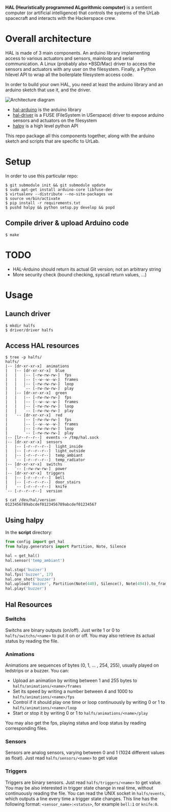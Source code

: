 **HAL (Heuristically programmed ALgorithmic computer)** is a sentient computer (or artificial intelligence) that controls the systems of the UrLab spacecraft and interacts with the Hackerspace crew.

# Overall architecture

HAL is made of 3 main components. An arduino library implementing access to various actuators and sensors, mainloop and serial communication. A Linux (probably also *BSD/Mac) driver to access the sensors and actuators with any user on the filesystem. Finally, a Python hilevel API to wrap all the boilerplate filesystem access code.

In order to build your own HAL, you need at least the arduino library and an arduino sketch that use it, and the driver.

![Architecture diagram](archdiagram.png)

* [hal-arduino](https://github.com/urlab.hal-arduino) is the arduino library
* [hal-driver](https://github.com/urlab/hal-driver) is a FUSE (FileSystem in USerspace) driver to expose arduino sensors and actuators on the filesystem
* [halpy](https://github.com/urlab.halpy) is a high level python API

This repo package all this components together, along with the arduino sketch and scripts that are specific to UrLab.

# Setup

In order to use this particular repo:

	$ git submodule init && git submodule update
	$ sudo apt-get install arduino-core libfuse-dev
	$ virtualenv --distribute --no-site-packages ve
	$ source ve/bin/activate
	$ pip install -r requirements.txt
	$ pushd halpy && python setup.py develop && popd

## Compile driver & upload Arduino code
	
	$ make

# TODO

* HAL-Arduino should return its actual Git version; not an arbitrary string
* More security check (bound checking, syscall return values, ...)

# Usage
## Launch driver

	$ mkdir halfs
	$ driver/driver halfs

## Access HAL resources

	$ tree -p halfs/
	halfs/
	|-- [dr-xr-xr-x]  animations
	|   |-- [dr-xr-xr-x]  blue
	|   |   |-- [-rw-rw-rw-]  fps
	|   |   |-- [--w--w--w-]  frames
	|   |   |-- [-rw-rw-rw-]  loop
	|   |   `-- [-rw-rw-rw-]  play
	|   |-- [dr-xr-xr-x]  green
	|   |   |-- [-rw-rw-rw-]  fps
	|   |   |-- [--w--w--w-]  frames
	|   |   |-- [-rw-rw-rw-]  loop
	|   |   `-- [-rw-rw-rw-]  play
	|   `-- [dr-xr-xr-x]  red
	|       |-- [-rw-rw-rw-]  fps
	|       |-- [--w--w--w-]  frames
	|       |-- [-rw-rw-rw-]  loop
	|       `-- [-rw-rw-rw-]  play
	|-- [lr--r--r--]  events -> /tmp/hal.sock
	|-- [dr-xr-xr-x]  sensors
	|   |-- [-r--r--r--]  light_inside
	|   |-- [-r--r--r--]  light_outside
	|   |-- [-r--r--r--]  temp_ambiant
	|   `-- [-r--r--r--]  temp_radiator
	|-- [dr-xr-xr-x]  switchs
	|   `-- [-rw-rw-rw-]  power
	|-- [dr-xr-xr-x]  triggers
	|   |-- [-r--r--r--]  bell
	|   |-- [-r--r--r--]  door_stairs
	|   `-- [-r--r--r--]  knife
	`-- [-r--r--r--]  version

	$ cat /dev/hal/version
	0123456789abcdef0123456789abcdef01234567

## Using halpy

In the **script** directory:

```python
from config import get_hal
from halpy.generators import Partition, Note, Silence

hal = get_hal()
hal.sensor('temp_ambiant')

hal.stop('buzzer')
hal.fps('buzzer', 17)
hal.one_shot('buzzer')
hal.upload('buzzer', Partition(Note(440), Silence(), Note(494)).to_frames())
hal.play('buzzer')
```


## Hal Resources
### Switchs 

Switchs are binary outputs (on/off). Just write 1 or 0 to `halfs/switchs/<name>`
to put it on or off. You may also retrieve its actual status by reading the file.


### Animations

Animations are sequences of bytes (0, 1, ... , 254, 255), usually played on 
ledstrips or a buzzer. You can:

* Upload an animation by writing between 1 and 255 bytes to `halfs/animations/<name>/frames`
* Set its speed by writing a number between 4 and 1000 to `halfs/animations/<name>/fps`
* Control if it should play one time or loop continuously by writing 0 or 1 to `halfs/animations/<name>/loop`
* Start or stop it by writing 0 or 1 to `halfs/animations/<name>/play`

You may also get the fps, playing status and loop status by reading corresponding files.

### Sensors

Sensors are analog sensors, varying between 0 and 1 (1024 different values as float).
Just read `halfs/sensors/<name>` to get value

### Triggers

Triggers are binary sensors. Just read `halfs/triggers/<name>` to get value.
You may be also interested in trigger state change in real time, without 
continuously reading the file. You can read the UNIX socket in `halfs/events`,
which outputs a line every time a trigger state changes. This line has the
following format: `<sensor_name>:<status>`, for example `bell:1` or `knife:0`.
